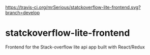 https://travis-ci.org/mrSerious/statckoverflow-lite-frontend.svg?branch=develop
# statckoverflow-lite-frontend
Frontend for the Stack-overflow lite api app built with React/Redux
